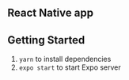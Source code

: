 ## React Native app 

## Getting Started

1. `yarn` to install dependencies
2. `expo start` to start Expo server

